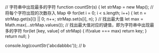 // 字符串中出现最多的字符
function countStr(s) {
    let strMap = new Map();
    // 将每个字符出现的次数存入 Map 中
    for(let i = 0; i < s.length; i++) {
        let n = strMap.get(s[i]) || 0;
        n++;
        strMap.set(s[i], n);
    }
    // 找出最大值
    let max = Math.max(...strMap.values());
    // 找出最大值对应的键值，即为字符串中出现最多的字符
    for(let [key, value] of strMap) {
        if(value === max) return key;
    }
    return null;
}

console.log(countStr('abcdabbbc')); // b
